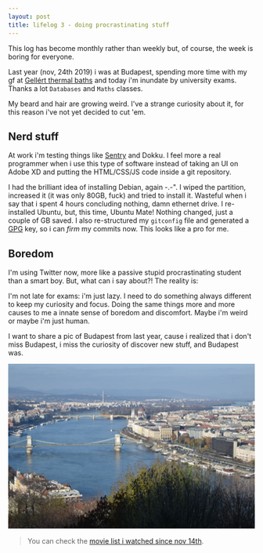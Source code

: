 ```yaml
---
layout: post
title: lifelog 3 - doing procrastinating stuff
---
```


This log has become monthly rather than weekly but, of course, the week is boring
for everyone.

Last year (nov, 24th 2019) i was at Budapest, spending more time with my gf at
[Gellért thermal baths](http://www.gellertbath.hu/) and today i'm inundate by university exams. Thanks a lot
`Databases` and `Maths` classes.

My beard and hair are growing weird. I've a strange curiosity about
it, for this reason i've not yet decided to cut 'em.

## Nerd stuff
At work i'm testing things like [Sentry](sentry.io) and Dokku. I feel more a
real programmer when i use this type of software instead of taking an UI on
Adobe XD and putting the HTML/CSS/JS code inside a git repository.

I had the brilliant idea of installing Debian, again -.-".
I wiped the partition, increased it (it was only 80GB, fuck) and tried to
install it. Wasteful when i say that i spent 4 hours concluding nothing, damn
ethernet drive. I re-installed Ubuntu, but, this time, Ubuntu Mate! Nothing changed, just a couple
of GB saved.
I also re-structured my `gitconfig` file and generated a [GPG](gnupg.org) key,
so i can _firm_ my commits now. This looks like a pro for me.

## Boredom
I'm using Twitter now, more like a passive stupid procrastinating student than a
smart boy. But, what can i say about?! The reality is:

I'm not late for exams: i'm just lazy. I need to do something always different
to keep my curiosity and focus. Doing the same things more and more causes to
me a innate sense of boredom and discomfort. Maybe i'm weird or maybe i'm just human.

I want to share a pic of Budapest from last year, cause i realized that i don't miss
Budapest, i miss the curiosity of discover new stuff, and Budapest was.

![budapest](/i/budapest-241120.jpg)

> You can check the [movie list i watched since nov 14th](/movies).
